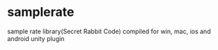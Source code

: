 # samplerate
sample rate library(Secret Rabbit Code) compiled for win, mac, ios and android unity plugin
